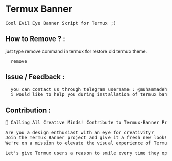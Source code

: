 # Termux Banner
<pre>Cool Evil Eye Banner Script for Termux ;)</pre>

## How to Remove ? :

just type remove command in termux for restore old termux theme.
<pre>
  remove
</pre>

## Issue / Feedback :

<pre>
  you can contact us through telegram username : @muhammadehsan42315
  i would like to help you during installation of termux banner ;)
</pre>

## Contribution :
<pre>
🎨 Calling All Creative Minds! Contribute to Termux-Banner Project
  
Are you a design enthusiast with an eye for creativity? 
Join the Termux_Banner project and give it a fresh new look! 
We're on a mission to elevate the visual experience of Termux users, and we need your expertise.

Let's give Termux users a reason to smile every time they open the terminal. 
</pre>
